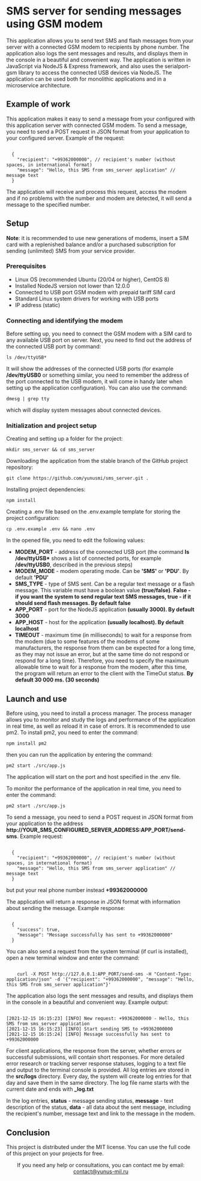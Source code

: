 <h1>SMS server for sending messages using GSM modem</h1>

<p>This application allows you to send text SMS and flash messages from your server with a connected GSM modem to recipients by phone number. The application also logs the sent messages and results, and displays them in the console in a beautiful and convenient way. The application is written in JavaScript via NodeJS & Express framework, and also uses the serialport-gsm library to access the connected USB devices via NodeJS. The application can be used both for monolithic applications and in a microservice architecture.</p>
<h2>Example of work</h2>

<p>This application makes it easy to send a message from your configured with this application server with connected GSM modem. To send a message, you need to send a POST request in JSON format from your application to your configured server. Example of the request:</p>

<pre><code>
  {
    "recipient": "+99362000000", // recipient's number (without spaces, in international format)
    "message": "Hello, this SMS from sms_server application" // message text
  }
</code></pre>

<p>The application will receive and process this request, access the modem and if no problems with the number and modem are detected, it will send a message to the specified number.</p>

<h2>Setup</h2>

<p><b>Note</b>: it is recommended to use new generations of modems, insert a SIM card with a replenished balance and/or a purchased subscription for sending (unlimited) SMS from your service provider.</p>

<h3>Prerequisites</h3>

<ul>
<li>Linux OS (recommended Ubuntu (20/04 or higher), CentOS 8)</li>
<li>Installed NodeJS version not lower than 12.0.0</li>
<li>Connected to USB port GSM modem with prepaid tariff SIM card</li>
<li>Standard Linux system drivers for working with USB ports</li>
<li>IP address (static)</li>
</ul>

<h3>Connecting and identifying the modem</h3>

<p>Before setting up, you need to connect the GSM modem with a SIM card to any available USB port on server. Next, you need to find out the address of the connected USB port by command:</p>

<pre><code>ls /dev/ttyUSB*
</code></pre>

<p>It will show the addresses of the connected USB ports (for example <b>/dev/ttyUSB0</b> or something similar, you need to remember the address of the port connected to the USB modem, it will come in handy later when setting up the application configuration). You can also use the command:</p>

<pre><code>dmesg | grep tty
</code></pre>

<p>which will display system messages about connected devices.</p>

<h3>Initialization and project setup</h3>

<p>Creating and setting up a folder for the project:</p>

<pre><code>mkdir sms_server && cd sms_server
</code></pre>

<p>Downloading the application from the stable branch of the GitHub project repository:</p>

<pre><code>git clone https://github.com/yunusmi/sms_server.git .
</code></pre>

<p>Installing project dependencies:</p>

<pre><code>npm install
</code></pre>

<p>Creating a .env file based on the .env.example template for storing the project configuration:</p>

<pre><code>cp .env.example .env && nano .env
</code></pre>

<p>In the opened file, you need to edit the following values:</p>

<ul>
<li><b>MODEM_PORT</b> - address of the connected USB port (the command <b>ls /dev/ttyUSB*</b> shows a list of connected ports, for example <b>/dev/ttyUSB0</b>, described in the previous steps)</li>
<li><b>MODEM_MODE</b> - modem operating mode. Can be <b>'SMS'</b> or <b>'PDU'</b>. By default <b>'PDU'</b></li>
<li><b>SMS_TYPE</b> - type of SMS sent. Can be a regular text message or a flash message. This variable must have a boolean value <b>(true/false)</b>. <b>False - if you want the system to send regular text SMS messages, true - if it should send flash messages. By default false</b></li>
<li><b>APP_PORT</b> - port for the NodeJS application <b>(usually 3000). By default 3000</b></li>
<li><b>APP_HOST</b> - host for the application <b>(usually localhost). By default localhost</b></li>
<li><b>TIMEOUT</b> - maximum time (in milliseconds) to wait for a response from the modem (due to some features of the modems of some manufacturers, the response from them can be expected for a long time, as they may not issue an error, but at the same time do not respond or respond for a long time). Therefore, you need to specify the maximum allowable time to wait for a response from the modem, after this time, the program will return an error to the client with the TimeOut status. <b>By default 30 000 ms. (30 seconds)</b></li>
</ul>

<h2>Launch and use</h2>
<p>Before using, you need to install a process manager. The process manager allows you to monitor and study the logs and performance of the application in real time, as well as reload it in case of errors. It is recommended to use pm2.
To install pm2, you need to enter the command:</p>

<pre><code>npm install pm2
</code></pre>

<p>then you can run the application by entering the command:</p>

<pre><code>pm2 start ./src/app.js
</code></pre>

<p>The application will start on the port and host specified in the .env file. </p>

<p>To monitor the performance of the application in real time, you need to enter the command:</p>

<pre><code>pm2 start ./src/app.js
</code></pre>

<p>To send a message, you need to send a POST request in JSON format from your application to the address <br>
<b>http://YOUR_SMS_CONFIGURED_SERVER_ADDRESS:APP_PORT/send-sms</b>.
Example request:</p>

<pre><code>
  {
    "recipient": "+99362000000", // recipient's number (without spaces, in international format)
    "message": "Hello, this SMS from sms_server application" // message text
  }
</code></pre>

<p>but put your real phone number instead <b>+99362000000</b></p>

<p>The application will return a response in JSON format with information about sending the message. Example response:</p>

<pre><code>
  {
    "success": true,
    "message": "Message successfully has sent to +99362000000"
  }
</code></pre>

<p>You can also send a request from the system terminal (if curl is installed), open a new terminal window and enter the command:</p>

<pre><code>
    curl -X POST http://127.0.0.1:APP_PORT/send-sms -H "Content-Type: application/json" -d '{"recipient": "+99362000000", "message": "Hello, this SMS from sms_server application"}'
</code></pre>

<p>The application also logs the sent messages and results, and displays them in the console in a beautiful and convenient way. Example output:</p>

<pre><code>
[2021-12-15 16:15:23] [INFO] New request: +99362000000 - Hello, this SMS from sms_server application
[2021-12-15 16:15:23] [INFO] Start sending SMS to +99362000000
[2021-12-15 16:15:24] [INFO] Message successfully has sent to +99362000000
</code></pre>

<p>For client applications, the response from the server, whether errors or successful submissions, will contain short responses. For more detailed error research or tracking server response statuses, logging to a text file and output to the terminal console is provided. All log entries are stored in the <b>src/logs</b> directory. Every day, the system will create log entries for that day and save them in the same directory. The log file name starts with the current date and ends with <b>_log.txt</b></p>

<p>In the log entries, <b>status</b> - message sending status, <b>message</b> - text description of the status, <b>data</b> - all data about the sent message, including the recipient's number, message text and link to the message in the modem.</p>

<h2>Conclusion</h2>

<p>This project is distributed under the MIT license. You can use the full code of this project on your projects for free. </p>
<p align="center">If you need any help or consultations, you can contact me by email: <a href="mailto:contact@yunus-mil.ru">contact@yunus-mil.ru</a></p>
